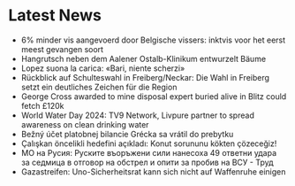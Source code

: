 # Latest News
-  6% minder vis aangevoerd door Belgische vissers: inktvis voor het eerst meest gevangen soort
-  Hangrutsch neben dem Aalener Ostalb-Klinikum entwurzelt Bäume
-  Lopez suona la carica: «Bari, niente scherzi»
-  Rückblick auf Schulteswahl in Freiberg/Neckar: Die Wahl in Freiberg setzt ein deutliches Zeichen für die Region
-  George Cross awarded to mine disposal expert buried alive in Blitz could fetch £120k
-  World Water Day 2024: TV9 Network, Livpure partner to spread awareness on clean drinking water
-  Bežný účet platobnej bilancie Grécka sa vrátil do prebytku
-  Çalışkan öncelikli hedefini açıkladı: Konut sorununu kökten çözeceğiz!
-  МО на Русия: Руските въоръжени сили нанесоха 49 ответни удара за седмица в отговор на обстрел и опити за пробив на ВСУ - Труд
-  Gazastreifen: Uno-Sicherheitsrat kann sich nicht auf Waffenruhe einigen
